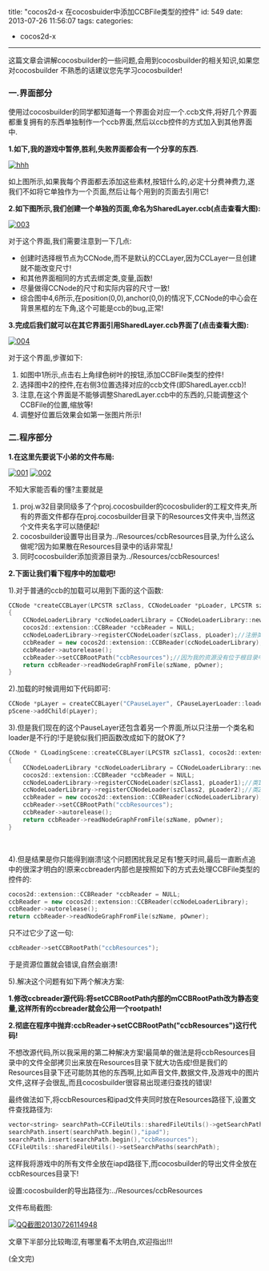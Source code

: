 title: "cocos2d-x 在cocosbuider中添加CCBFile类型的控件"
id: 549
date: 2013-07-26 11:56:07
tags: 
categories: 
- cocos2d-x
---

这篇文章会讲解cocosbuilder的一些问题,会用到cocosbuilder的相关知识,如果您对cocosbuilder 不熟悉的话建议您先学习cocosbuilder!
<!--more-->


### 一.界面部分

使用过cocosbuilder的同学都知道每一个界面会对应一个.ccb文件,将好几个界面都重复拥有的东西单独制作一个ccb界面,然后以ccb控件的方式加入到其他界面中.

**1.如下,我的游戏中暂停,胜利,失败界面都会有一个分享的东西.**

[![hhh]({{BASE_PATH}}/images/12320f88fec0ab1934bff002ce95b0d071552874.png)](http://blog.justbilt.com/wp-content/uploads/2013/07/hhh.png)



如上图所示,如果我每个界面都去添加这些素材,按钮什么的,必定十分费神费力,遂我们不如将它单独作为一个页面,然后让每个用到的页面去引用它!



**2.如下图所示,我们创建一个单独的页面,命名为SharedLayer.ccb(点击查看大图):**

[![003]({{BASE_PATH}}/images/7ccf3dffbd0811a76a73824f9ee0c09e62e322a9.jpg)](http://blog.justbilt.com/wp-content/uploads/2013/07/003.jpg)



对于这个界面,我们需要注意到一下几点:

*   创建时选择根节点为CCNode,而不是默认的CCLayer,因为CCLayer一旦创建就不能改变尺寸!
*   和其他界面相同的方式去绑定类,变量,函数!
*   尽量做得CCNode的尺寸和实际内容的尺寸一致!
*   综合图中4,6所示,在position(0,0),anchor(0,0)的情况下,CCNode的中心会在背景黑框的左下角,这个可能是ccb的bug,正常!


**3.完成后我们就可以在其它界面引用SharedLayer.ccb界面了(点击查看大图):**

[![004]({{BASE_PATH}}/images/3c210540a793b2fd7656eede96b544d07d6e89fe.jpg)](http://blog.justbilt.com/wp-content/uploads/2013/07/004.jpg)



对于这个界面,步骤如下:

1.  如图中1所示,点击右上角绿色树叶的按钮,添加CCBFile类型的控件!
2.  选择图中2的控件,在右侧3位置选择对应的ccb文件(即SharedLayer.ccb)!
3.  注意,在这个界面是不能够调整SharedLayer.ccb中的东西的,只能调整这个CCBFile的位置,缩放等!
4.  调整好位置后效果会如第一张图片所示!




### 二.程序部分

**1.在这里先要说下小弟的文件布局:**

[![001]({{BASE_PATH}}/images/285d067a8786f295e4868d61cef2f6f73a8e0c7e.png)](http://blog.justbilt.com/wp-content/uploads/2013/07/0011.png) [![002]({{BASE_PATH}}/images/186c81f61c821b10e114879ffc0061ae64098e28.png)](http://blog.justbilt.com/wp-content/uploads/2013/07/0021.png)

不知大家能否看的懂?主要就是

1.  proj.w32目录同级多了个proj.cocosbuilder的cocosbulider的工程文件夹,所有的界面文件都存在proj.cocosbuilder目录下的Resources文件夹中,当然这个文件夹名字可以随便起!
2.  cocosbuilder设置导出目录为../Resources/ccbResources目录,为什么这么做呢?因为如果散在Resources目录中的话非常乱!
3.  同时cocosbuilder添加资源目录为../Resources/ccbResources!


**2.下面让我们看下程序中的加载吧!**

1).对于普通的ccb的加载可以用到下面的这个函数:
```c++
CCNode *createCCBLayer(LPCSTR szClass, CCNodeLoader *pLoader, LPCSTR szName, CCNode *pOwner)
{
	CCNodeLoaderLibrary *ccNodeLoaderLibrary = CCNodeLoaderLibrary::newDefaultCCNodeLoaderLibrary();
	cocos2d::extension::CCBReader *ccbReader = NULL;
	ccNodeLoaderLibrary->registerCCNodeLoader(szClass, pLoader);//注册类名和loader
	ccbReader = new cocos2d::extension::CCBReader(ccNodeLoaderLibrary);
	ccbReader->autorelease();
	ccbReader->setCCBRootPath("ccbResources");//因为我的资源没有位于根目录中,所以需要设置下ccb的root路径!
	return ccbReader->readNodeGraphFromFile(szName, pOwner);
}
```
2).加载的时候调用如下代码即可:
```c++
CCNode *pLayer = createCCBLayer("CPauseLayer", CPauseLayerLoader::loader(),"PauseLayer.ccbi", CCDirector::sharedDirector()->getRunningScene());
pScene->addChild(pLayer);
```


3).但是我们现在的这个PauseLayer还包含着另一个界面,所以只注册一个类名和loader是不行的!于是貌似我们把函数改成如下的就OK了?
```c++
CCNode * CLoadingScene::createCCBLayer(LPCSTR szClass1, cocos2d::extension::CCNodeLoader *pLoader1,LPCSTR szClass2, cocos2d::extension::CCNodeLoader *pLoader2, LPCSTR szName, CCNode *pOwner)
{
	CCNodeLoaderLibrary *ccNodeLoaderLibrary = CCNodeLoaderLibrary::newDefaultCCNodeLoaderLibrary();
	cocos2d::extension::CCBReader *ccbReader = NULL;
	ccNodeLoaderLibrary->registerCCNodeLoader(szClass1, pLoader1);//类1 和loader1
	ccNodeLoaderLibrary->registerCCNodeLoader(szClass2, pLoader2);//类2 和loader2
	ccbReader = new cocos2d::extension::CCBReader(ccNodeLoaderLibrary);
	ccbReader->setCCBRootPath("ccbResources");	
	ccbReader->autorelease();
	return ccbReader->readNodeGraphFromFile(szName, pOwner);
}
```
 

4).但是结果是你只能得到崩溃!这个问题困扰我足足有1整天时间,最后一直断点追中的很深才明白的!原来ccbreader内部也是按照如下的方式去处理CCBFile类型的控件的:
```c++
cocos2d::extension::CCBReader *ccbReader = NULL;
ccbReader = new cocos2d::extension::CCBReader(ccNodeLoaderLibrary);
ccbReader->autorelease();
return ccbReader->readNodeGraphFromFile(szName, pOwner);
```
只不过它少了这一句:
```c++
ccbReader->setCCBRootPath("ccbResources");
```
于是资源位置就会错误,自然会崩溃!



5).解决这个问题有如下两个解决方案:

**1.修改ccbreader源代码:将setCCBRootPath内部的mCCBRootPath改为静态变量,这样所有的ccbreader就会公用一个rootpath!**

**2.彻底在程序中抛弃:ccbReader->setCCBRootPath("ccbResources")这行代码!**

不想改源代码,所以我采用的第二种解决方案!最简单的做法是将ccbResources目录中的文件全部拷贝出来放在Resources目录下就大功告成!但是我们的Resources目录下还可能防其他的东西啊,比如声音文件,数据文件,及游戏中的图片文件,这样子会很乱,而且cocosbuilder很容易出现递归查找的错误!

最终做法如下,将ccbResources和ipad文件夹同时放在Resources路径下,设置文件查找路径为:
```c++
vector<string> searchPath=CCFileUtils::sharedFileUtils()->getSearchPaths();
searchPath.insert(searchPath.begin(),"ipad");
searchPath.insert(searchPath.begin(),"ccbResources");
CCFileUtils::sharedFileUtils()->setSearchPaths(searchPath);
```
这样我将游戏中的所有文件全放在iapd路径下,而cocosbuilder的导出文件全放在ccbResources目录下!

设置:cocosbuilder的导出路径为:../Resources/ccbResources

文件布局截图:

[![QQ截图20130726114948]({{BASE_PATH}}/images/932e98efedae8f6c3fff8cda6c9aead6a4db92f6.png)](http://blog.justbilt.com/wp-content/uploads/2013/07/QQ截图20130726114948.png)







文章下半部分比较晦涩,有哪里看不太明白,欢迎指出!!!



(全文完)